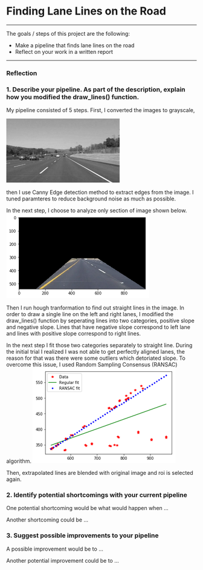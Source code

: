 # **Finding Lane Lines on the Road** 

---

The goals / steps of this project are the following:
* Make a pipeline that finds lane lines on the road
* Reflect on your work in a written report


[//]: # (Image References)

[image1]: ./examples/region_of_interest.png "ROI"
[image2]: ./examples/grayscale.jpg "Grayscale"
[image3]: ./examples/ransac_example.png "RANSAC"
---

### Reflection

### 1. Describe your pipeline. As part of the description, explain how you modified the draw_lines() function.

My pipeline consisted of 5 steps. First, I converted the images to grayscale, 

![alt text](./examples/grayscale.jpg)

then I use Canny Edge detection method to extract edges from the image. I tuned paramteres to reduce background
noise as much as possible. 


In the next step, I choose to analyze only section of image shown below.
![alt text](./examples/region_of_interest.png)     

Then I run hough tranformation to find out straight lines in the image. 
In order to draw a single line on the left and right lanes, I modified the draw_lines() function by 
seperating lines into two categories, positive slope and negative slope. Lines that have negative slope correspond
to left lane and lines with positive slope correspond to right lines. 

In the next step I fit those two categories separately to straight line. During the initial trial I realized 
I was not able to get perfectly aligned lanes, the reason for that was there were some outliers which detoriated 
slope. To overcome this issue, I used Random Sampling Consensus (RANSAC) algorithm. 
![alt text](./examples/ransac_example.png)
  
Then, extrapolated lines are blended with original image and roi is selected again.

### 2. Identify potential shortcomings with your current pipeline


One potential shortcoming would be what would happen when ... 

Another shortcoming could be ...


### 3. Suggest possible improvements to your pipeline

A possible improvement would be to ...

Another potential improvement could be to ...
